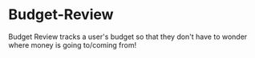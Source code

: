 # Budget-Review

Budget Review tracks a user's budget so that they don't have to wonder where money is going to/coming from!
